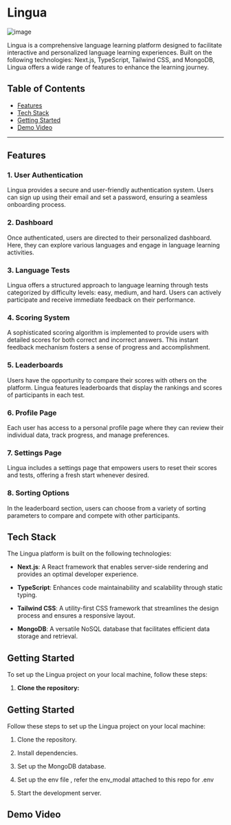 # Lingua


![image](https://github.com/RishabhGithub7348/Language_Learning_Game/assets/75687649/0b61e997-7545-4ff8-b41e-f327b8cda70e)


Lingua is a comprehensive language learning platform designed to facilitate interactive and personalized language learning experiences. Built on the following technologies: Next.js, TypeScript, Tailwind CSS, and MongoDB, Lingua offers a wide range of features to enhance the learning journey.

## Table of Contents

- [Features](#features)
- [Tech Stack](#tech-stack)
- [Getting Started](#getting-started)
- [Demo Video](#demo-video)

---

## Features

### 1. User Authentication

Lingua provides a secure and user-friendly authentication system. Users can sign up using their email and set a password, ensuring a seamless onboarding process.

### 2. Dashboard

Once authenticated, users are directed to their personalized dashboard. Here, they can explore various languages and engage in language learning activities.

### 3. Language Tests

Lingua offers a structured approach to language learning through tests categorized by difficulty levels: easy, medium, and hard. Users can actively participate and receive immediate feedback on their performance.

### 4. Scoring System

A sophisticated scoring algorithm is implemented to provide users with detailed scores for both correct and incorrect answers. This instant feedback mechanism fosters a sense of progress and accomplishment.

### 5. Leaderboards

Users have the opportunity to compare their scores with others on the platform. Lingua features leaderboards that display the rankings and scores of participants in each test.

### 6. Profile Page

Each user has access to a personal profile page where they can review their individual data, track progress, and manage preferences.

### 7. Settings Page

Lingua includes a settings page that empowers users to reset their scores and tests, offering a fresh start whenever desired.

### 8. Sorting Options

In the leaderboard section, users can choose from a variety of sorting parameters to compare and compete with other participants.

## Tech Stack

The Lingua platform is built on the following technologies:

- **Next.js**: A React framework that enables server-side rendering and provides an optimal developer experience.

- **TypeScript**: Enhances code maintainability and scalability through static typing.

- **Tailwind CSS**: A utility-first CSS framework that streamlines the design process and ensures a responsive layout.

- **MongoDB**: A versatile NoSQL database that facilitates efficient data storage and retrieval.

## Getting Started

To set up the Lingua project on your local machine, follow these steps:

1. **Clone the repository:**



## Getting Started

Follow these steps to set up the Lingua project on your local machine:

1. Clone the repository.

2. Install dependencies.
  
3. Set up the MongoDB database.

4. Set up the env file , refer the env_modal attached to this repo for .env

5. Start the development server.


 
## Demo Video




